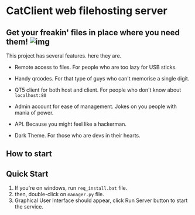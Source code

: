 
# CatClient web filehosting server
## Get your freakin' files in place where you need them! ![img](https://i.imgur.com/83UDzyJ.png)

This project has several features.  here they are.
- Remote access to files. For people who are too lazy for USB sticks. 

- Handy qrcodes. For that type of guys who can't memorise a single digit.

- QT5 client for both host and client. For people who don't know about `localhost:80`

- Admin account for ease of management. Jokes on you people with mania of power.

- API. Because you might feel like a hackerman.

- Dark Theme. For those who are devs in their hearts.
## How to start ##


## Quick Start
1. If you're on windows, run `req_install.bat` file.
2. then, double-click on `manager.py` file.
3. Graphical User Interface should appear, click Run Server button to start the service.
